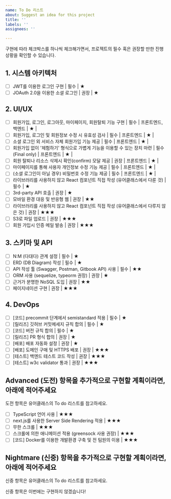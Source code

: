 ```yaml
---
name: To Do 리스트
about: Suggest an idea for this project
title: ''
labels: ''
assignees: ''

---
```


구현에 따라 체크박스를 하나씩 체크해가면서, 프로젝트의 필수 혹은 권장할 만한 진행 상황을 확인할 수 있습니다.

## 1. 시스템 아키텍처
- [ ]  JWT를 이용한 로그인 구현 | 필수 | ★
- [ ]  JOAuth 2.0을 이용한 소셜 로그인 | 권장 | ★

## 2. UI/UX
- [ ]  회원가입, 로그인, 로그아웃, 마이페이지, 회원탈퇴 기능 구현 | 필수 | 프론트엔드, 백엔드 | ★ |  
- [ ]  회원가입, 로그인 및 회원정보 수정 시 유효성 검사 | 필수 | 프론트엔드 | ★ |  
- [ ]  소셜 로그인 외 서비스 자체 회원가입 기능 제공 | 필수 | 프론트엔드 | ★ |  
- [ ]  회원가입 없이 '체험하기' 형식으로 가볍게 기능을 이용할 수 있는 장치 마련 | 필수(Final only) | 프론트엔드 | ★ |  
- [ ]  회원 탈퇴나 리소스 삭제시 확인(confirm) 모달 제공 | 권장 | 프론트엔드 | ★ |  
- [ ]  마이페이지를 통해 사용자 개인정보 수정 기능 제공 | 필수 | 프론트엔드 | ★ |  
- [ ]  (소셜 로그인이 아닐 경우) 비밀번호 수정 기능 제공 | 필수 | 프론트엔드 | ★ |  
- [ ] 라이브러리를 사용하지 않고 React 컴포넌트 직접 작성 (유어클래스에서 다룬 것) | 필수 | ★
- [ ] 3rd-party API 호출 | 권장 | ★
- [ ] 모바일 환경 대응 및 반응형 웹 | 권장 | ★★
- [ ] 라이브러리를 사용하지 않고 React 컴포넌트 직접 작성 (유어클래스에서 다루지 않은 것) | 권장 | ★★★
- [ ] S3로 파일 업로드 | 권장 | ★★★
- [ ] 회원 가입시 인증 메일 발송 | 권장 | ★★★
## 3. 스키마 및 API
- [ ] N:M (다대다) 관계 설정 | 필수 | ★
- [ ] ERD (DB Diagram) 작성 | 필수 | ★
- [ ] API 작성 툴 (Swagger, Postman, Gitbook API) 사용 | 필수 | ★★
- [ ] ORM 사용 (sequelize, typeorm 권장) | 권장 | ★
- [ ] 근거가 분명한 NoSQL 도입 | 권장 | ★★
- [ ] 페이지네이션 구현 | 권장 | ★★★

## 4. DevOps
- [ ] [코드] precommit 단계에서 semistandard 적용 | 필수 | ★
- [ ] [릴리즈] 깃허브 커밋메세지 규칙 합의 | 필수 | ★
- [ ] [코드] 버전 규칙 합의 | 필수 | ★
- [ ] [릴리즈] PR 형식 합의 | 권장 | ★
- [ ] [배포] 배포 자동화 설정 | 권장 | ★
- [ ] [배포] 도메인 구매 및 HTTPS 배포 | 권장 | ★★★
- [ ] [테스트] 백엔드 테스트 코드 작성 | 권장 | ★★★
- [ ] [테스트] w3c validator 통과 | 권장 | ★★★

## Advanced (도전) 항목을 추가적으로 구현할 계획이라면, 아래에 적어주세요
도전 항목은 유어클래스의 To do 리스트를 참고하세요.

- [ ] TypeScript 언어 사용 | ★★★
- [ ] next.js를 사용한 Server Side Rendering 적용 | ★★★
- [ ] 무한 스크롤 | ★★★
- [ ] 스크롤에 의한 애니메이션 적용 (greensock 사용 권장) | ★★★
- [ ] [코드] Docker를 이용한 개발환경 구축 및 전 팀원의 이용 | ★★★

## Nightmare (신중) 항목을 추가적으로 구현할 계획이라면, 아래에 적어주세요
신중 항목은 유어클래스의 To do 리스트를 참고하세요.

신중 항목은 이번에는 구현하지 않겠습니다!
